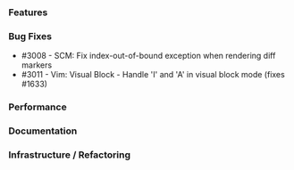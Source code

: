 ### Features 

### Bug Fixes

- #3008 - SCM: Fix index-out-of-bound exception when rendering diff markers
- #3011 - Vim: Visual Block - Handle 'I' and 'A' in visual block mode (fixes #1633)

### Performance

### Documentation

### Infrastructure / Refactoring
